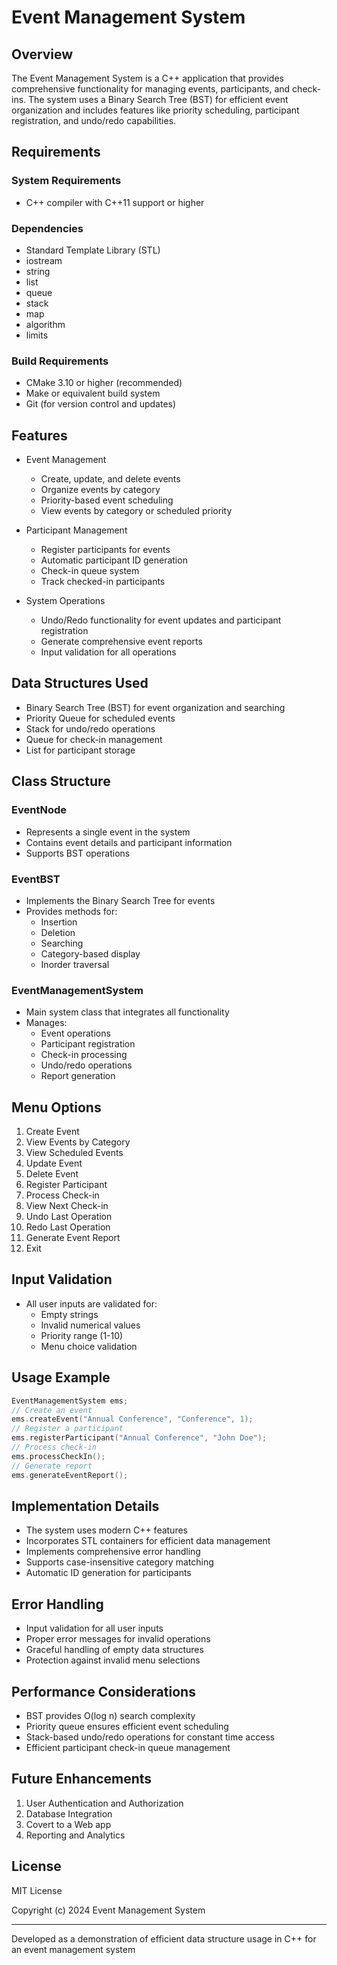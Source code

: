 # Event Management System

## Overview
The Event Management System is a C++ application that provides comprehensive functionality for managing events, participants, and check-ins. The system uses a Binary Search Tree (BST) for efficient event organization and includes features like priority scheduling, participant registration, and undo/redo capabilities.

## Requirements
### System Requirements
- C++ compiler with C++11 support or higher


### Dependencies
- Standard Template Library (STL)
- iostream
- string
- list
- queue
- stack
- map
- algorithm
- limits

### Build Requirements
- CMake 3.10 or higher (recommended)
- Make or equivalent build system
- Git (for version control and updates)

## Features
- Event Management
  - Create, update, and delete events
  - Organize events by category
  - Priority-based event scheduling
  - View events by category or scheduled priority

- Participant Management
  - Register participants for events
  - Automatic participant ID generation
  - Check-in queue system
  - Track checked-in participants

- System Operations
  - Undo/Redo functionality for event updates and participant registration
  - Generate comprehensive event reports
  - Input validation for all operations

## Data Structures Used
- Binary Search Tree (BST) for event organization and searching
- Priority Queue for scheduled events
- Stack for undo/redo operations
- Queue for check-in management
- List for participant storage

## Class Structure

### EventNode
- Represents a single event in the system
- Contains event details and participant information
- Supports BST operations

### EventBST
- Implements the Binary Search Tree for events
- Provides methods for:
  - Insertion
  - Deletion
  - Searching
  - Category-based display
  - Inorder traversal

### EventManagementSystem
- Main system class that integrates all functionality
- Manages:
  - Event operations
  - Participant registration
  - Check-in processing
  - Undo/redo operations
  - Report generation

## Menu Options
1. Create Event
2. View Events by Category
3. View Scheduled Events
4. Update Event
5. Delete Event
6. Register Participant
7. Process Check-in
8. View Next Check-in
9. Undo Last Operation
10. Redo Last Operation
11. Generate Event Report
0. Exit

## Input Validation
- All user inputs are validated for:
  - Empty strings
  - Invalid numerical values
  - Priority range (1-10)
  - Menu choice validation

## Usage Example
```cpp
EventManagementSystem ems;
// Create an event
ems.createEvent("Annual Conference", "Conference", 1);
// Register a participant
ems.registerParticipant("Annual Conference", "John Doe");
// Process check-in
ems.processCheckIn();
// Generate report
ems.generateEventReport();
```

## Implementation Details
- The system uses modern C++ features
- Incorporates STL containers for efficient data management
- Implements comprehensive error handling
- Supports case-insensitive category matching
- Automatic ID generation for participants

## Error Handling
- Input validation for all user inputs
- Proper error messages for invalid operations
- Graceful handling of empty data structures
- Protection against invalid menu selections

## Performance Considerations
- BST provides O(log n) search complexity
- Priority queue ensures efficient event scheduling
- Stack-based undo/redo operations for constant time access
- Efficient participant check-in queue management

## Future Enhancements
1. User Authentication and Authorization
2. Database Integration
3. Covert to a Web app
4. Reporting and Analytics

## License
MIT License

Copyright (c) 2024 Event Management System

---

Developed as a demonstration of efficient data structure usage in C++ for an event management system
